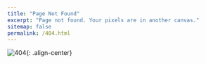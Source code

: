 ```yaml
---
title: "Page Not Found"
excerpt: "Page not found. Your pixels are in another canvas."
sitemap: false
permalink: /404.html
---
```


![404]({site.url}/images/404.png){: .align-center}
